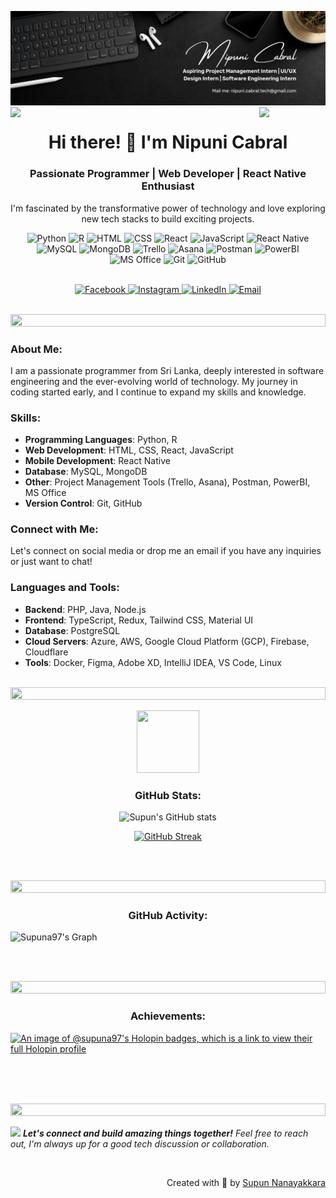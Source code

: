 ![logo](1.png)
<img align="left" src="https://user-images.githubusercontent.com/65187002/144930161-2f783401-8d27-4fdf-a2f7-cc0ba32f1f1f.gif" width="21%" style="display:inline;"><img align="right" src="https://user-images.githubusercontent.com/65187002/144930161-2f783401-8d27-4fdf-a2f7-cc0ba32f1f1f.gif" width="21%" style="display:inline;">

<h1 align="center">Hi there! 👋 I'm Nipuni Cabral</h1>
<h3 align="center">Passionate Programmer | Web Developer | React Native Enthusiast</h3>
<p align="center">I'm fascinated by the transformative power of technology and love exploring new tech stacks to build exciting projects.</p>

<div align="center">
  <img src="https://techstack-generator.vercel.app/python-icon.svg" alt="Python" width="50" height="50" />
  <img src="https://techstack-generator.vercel.app/r-icon.svg" alt="R" width="50" height="50" />
  <img src="https://techstack-generator.vercel.app/html-icon.svg" alt="HTML" width="50" height="50" />
  <img src="https://techstack-generator.vercel.app/css-icon.svg" alt="CSS" width="50" height="50" />
  <img src="https://techstack-generator.vercel.app/react-icon.svg" alt="React" width="50" height="50" />
  <img src="https://techstack-generator.vercel.app/javascript-icon.svg" alt="JavaScript" width="50" height="50" />
  <img src="https://techstack-generator.vercel.app/react-native-icon.svg" alt="React Native" width="50" height="50" />
  <img src="https://techstack-generator.vercel.app/mysql-icon.svg" alt="MySQL" width="50" height="50" />
  <img src="https://techstack-generator.vercel.app/mongodb-icon.svg" alt="MongoDB" width="50" height="50" />
  <img src="https://techstack-generator.vercel.app/trello-icon.svg" alt="Trello" width="50" height="50" />
  <img src="https://techstack-generator.vercel.app/asana-icon.svg" alt="Asana" width="50" height="50" />
  <img src="https://techstack-generator.vercel.app/postman-icon.svg" alt="Postman" width="50" height="50" />
  <img src="https://techstack-generator.vercel.app/powerbi-icon.svg" alt="PowerBI" width="50" height="50" />
  <img src="https://techstack-generator.vercel.app/ms-office-icon.svg" alt="MS Office" width="50" height="50" />
  <img src="https://techstack-generator.vercel.app/git-icon.svg" alt="Git" width="50" height="50" />
  <img src="https://techstack-generator.vercel.app/github-icon.svg" alt="GitHub" width="50" height="50" />
</div>

<br>

<p align="center">
  <a href="https://facebook.com/supun.nanayakkaraii" target="blank">
    <img src="https://raw.githubusercontent.com/rahuldkjain/github-profile-readme-generator/master/src/images/icons/Social/facebook.svg" alt="Facebook" height="30" width="40" />
  </a>
  <a href="https://instagram.com/supun___lk" target="blank">
    <img src="https://raw.githubusercontent.com/rahuldkjain/github-profile-readme-generator/master/src/images/icons/Social/instagram.svg" alt="Instagram" height="30" width="40" />
  </a>
  <a href="https://linkedin.com/in/supunnanayakkara" target="blank">
    <img src="https://raw.githubusercontent.com/rahuldkjain/github-profile-readme-generator/master/src/images/icons/Social/linked-in-alt.svg" alt="LinkedIn" height="30" width="40" />
  </a>
  <a href="mailto:supunanjanananayakkara@gmail.com" target="blank">
    <img src="https://raw.githubusercontent.com/rahuldkjain/github-profile-readme-generator/master/src/images/icons/Social/email.svg" alt="Email" height="30" width="40" />
  </a>
</p>

<br>

<img src="https://i.imgur.com/dBaSKWF.gif" height="20" width="100%">

<h3 align="left">About Me:</h3>

<p align="left">I am a passionate programmer from Sri Lanka, deeply interested in software engineering and the ever-evolving world of technology. My journey in coding started early, and I continue to expand my skills and knowledge.</p>

<h3 align="left">Skills:</h3>

- **Programming Languages**: Python, R
- **Web Development**: HTML, CSS, React, JavaScript
- **Mobile Development**: React Native
- **Database**: MySQL, MongoDB
- **Other**: Project Management Tools (Trello, Asana), Postman, PowerBI, MS Office
- **Version Control**: Git, GitHub

<h3 align="left">Connect with Me:</h3>
<p align="left">
  Let's connect on social media or drop me an email if you have any inquiries or just want to chat!
</p>

<h3 align="left">Languages and Tools:</h3>

- **Backend**: PHP, Java, Node.js
- **Frontend**: TypeScript, Redux, Tailwind CSS, Material UI
- **Database**: PostgreSQL
- **Cloud Servers**: Azure, AWS, Google Cloud Platform (GCP), Firebase, Cloudflare
- **Tools**: Docker, Figma, Adobe XD, IntelliJ IDEA, VS Code, Linux

<br/>

<img src="https://i.imgur.com/dBaSKWF.gif" height="20" width="100%">

<p align="center">
  <img src="https://media.tenor.com/0ENB5HuTH0gAAAAi/trophy-beker.gif"  width="100px" height="100px">
</p>

<h3 align="center">GitHub Stats:</h3>
<div align="center">
 
![Supun's GitHub stats](https://github-readme-stats.vercel.app/api?username=supuna97&theme=midnight-purple&show_icons=true&show=reviews,prs_merged,prs_merged_percentage&hide=contribs,issues)

[![GitHub Streak](https://streak-stats.demolab.com/?user=supuna97&theme=midnight-purple)](https://git.io/streak-stats)

</div>

<br><br>

<img src="https://i.imgur.com/dBaSKWF.gif" height="20" width="100%">

<h3 align="center">GitHub Activity:</h3>

![Supuna97's Graph](https://github-readme-activity-graph.vercel.app/graph?username=supuna97&custom_title=Supun's%20GitHub%20Activity%20Graph&bg_color=0D1117&color=7F3FBF&line=7F3FBF&point=7F3FBF&area_color=FFFFFF&title_color=FFFFFF&area=true)

<br><br>

<img src="https://i.imgur.com/dBaSKWF.gif" height="20" width="100%">

<h3 align="center">Achievements:</h3>

[![An image of @supuna97's Holopin badges, which is a link to view their full Holopin profile](https://holopin.me/supuna97)](https://holopin.io/@supuna97)

<br><br><br>

<img src="https://i.imgur.com/dBaSKWF.gif" height="20" width="100%">

<img src="https://media.giphy.com/media/LnQjpWaON8nhr21vNW/giphy.gif" width="60"> <em><b>Let's connect and build amazing things together!</b> Feel free to reach out, I'm always up for a good tech discussion or collaboration.</em>

<br>

<p align="right"> Created with 💖 by <a href="http://supun.traditionalme.life">Supun Nanayakkara</a></p>
